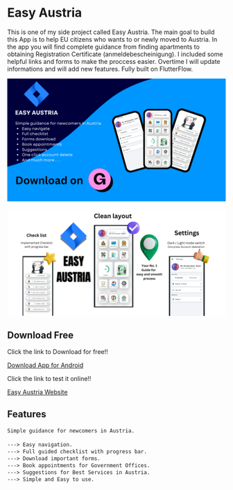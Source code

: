 # Easy Austria

This is one of my side project called Easy Austria. The main goal to build this App is to help EU citizens who wants to or newly moved to Austria. In the app you will find complete guidance from finding apartments to obtaining Registration Certificate (anmeldebescheinigung). I included some helpful links and forms to make the proccess easier.
Overtime I will update informations and will add new features. Fully built on FlutterFlow.

![alt text](<EASY AUSTRIA.png>)


![alt text](<Your paragraph text.png>)


## Download Free

Click the link to Download for free!!

[Download App for Android](https://shorturl.at/sMtJk)

Click the link to test it online!!

[Easy Austria Website](https://sumon.flutterflow.app)


## Features

```
Simple guidance for newcomers in Austria.

---> Easy navigation.
---> Full guided checklist with progress bar.
---> Download important forms.
---> Book appointments for Government Offices.
---> Suggestions for Best Services in Austria.
---> Simple and Easy to use.
```

